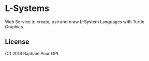 # L-Systems

Web Service to create, use and draw L-System Languages with Turtle Graphics.

## License

(C) 2018 Raphael Pour
GPL